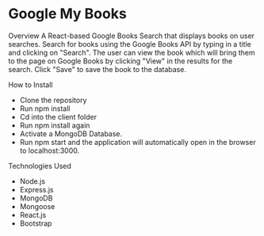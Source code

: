 # Google My Books

Overview
A React-based Google Books Search that displays books on user searches. Search for books using the Google Books API by typing in a title and clicking on "Search". The user can view the book which will bring them to the page on Google Books by clicking "View" in the results for the search. Click "Save" to save the book to the database.

How to Install
- Clone the repository
- Run npm install
- Cd into the client folder
- Run npm install again
- Activate a MongoDB Database.
- Run npm start and the application will automatically open in the browser to localhost:3000.

Technologies Used
- Node.js
- Express.js
- MongoDB
- Mongoose
- React.js
- Bootstrap

